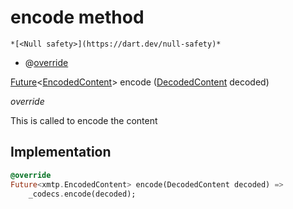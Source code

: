 


# encode method




    *[<Null safety>](https://dart.dev/null-safety)*



- @[override](https://api.flutter.dev/flutter/dart-core/override-constant.html)

[Future](https://api.flutter.dev/flutter/dart-async/Future-class.html)&lt;[EncodedContent](https://pub.dev/documentation/xmtp_proto/0.0.1-development/xmtp_proto/EncodedContent-class.html)> encode
([DecodedContent](../../xmtp/DecodedContent-class.md) decoded)

_<span class="feature">override</span>_



<p>This is called to encode the content</p>



## Implementation

```dart
@override
Future<xmtp.EncodedContent> encode(DecodedContent decoded) =>
    _codecs.encode(decoded);
```







